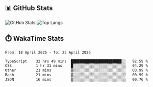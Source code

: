 ## 📊 GitHub Stats
![GitHub Stats](https://github-readme-stats.vercel.app/api?username=fe-brweb&show_icons=true&theme=shades-of-purple)
![Top Langs](https://github-readme-stats.vercel.app/api/top-langs/?username=fe-brweb&layout=compact&theme=shades-of-purple)

## ⏱️ WakaTime Stats
<!--START_SECTION:waka-->

```txt
From: 18 April 2025 - To: 25 April 2025

TypeScript    32 hrs 49 mins  ███████████████████████░░   92.59 %
CSS           1 hr 31 mins    █░░░░░░░░░░░░░░░░░░░░░░░░   04.29 %
Other         21 mins         ▒░░░░░░░░░░░░░░░░░░░░░░░░   00.99 %
Bash          21 mins         ▒░░░░░░░░░░░░░░░░░░░░░░░░   00.99 %
JSON          16 mins         ▒░░░░░░░░░░░░░░░░░░░░░░░░   00.76 %
```

<!--END_SECTION:waka-->
